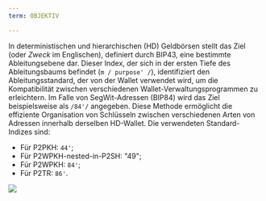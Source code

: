 ```yaml
---
term: OBJEKTIV

---
```

In deterministischen und hierarchischen (HD) Geldbörsen stellt das Ziel (oder _Zweck_ im Englischen), definiert durch BIP43, eine bestimmte Ableitungsebene dar. Dieser Index, der sich in der ersten Tiefe des Ableitungsbaums befindet (`m / purpose' /`), identifiziert den Ableitungsstandard, der von der Wallet verwendet wird, um die Kompatibilität zwischen verschiedenen Wallet-Verwaltungsprogrammen zu erleichtern. Im Falle von SegWit-Adressen (BIP84) wird das Ziel beispielsweise als `/84'/` angegeben. Diese Methode ermöglicht die effiziente Organisation von Schlüsseln zwischen verschiedenen Arten von Adressen innerhalb derselben HD-Wallet. Die verwendeten Standard-Indizes sind:


- Für P2PKH: `44'`;
- Für P2WPKH-nested-in-P2SH: "49";
- Für P2WPKH: `84'`;
- Für P2TR: `86'`.

![](../../dictionnaire/assets/20.webp)